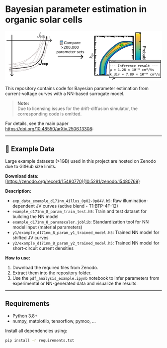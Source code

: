 # Bayesian parameter estimation in organic solar cells

![Graphical abstract](graphical%20abstract.png)

This repository contains code for Bayesian parameter estimation from current-voltage curves with a NN-based surrogate model.

> **Note:**  
> Due to licensing issues for the drift-diffusion simulator, the corresponding code is omitted.

For details, see the main paper  	
https://doi.org/10.48550/arXiv.2506.13308: 

---

## 📁 Example Data

Large example datasets (>1GB) used in this project are hosted on Zenodo due to GitHub size limits.

**Download data:**  
[https://zenodo.org/record/15480770](10.5281/zenodo.15480769)  

**Description:**
- `exp_data_example_d171nm_4illus_0p02-0p84V.h5`: Raw illumination-dependent JV curves (active blend - T1:BTP-4F-12)
- `example_d171nm_8_param_train_test.h5`: Train and test dataset for building the NN model
- `example_d171nm_8_paramscaler.joblib`: Standardization tool for NN model input (material parameters)
- `y1/example_d171nm_8_param_y1_trained_model.h5`: Trained NN model for shifted JV curves
- `y2/example_d171nm_8_param_y2_trained_model.h5`: Trained NN model for short-circuit current densities

**How to use:**
1. Download the required files from Zenodo.
2. Extract them into the repository folder.
3. Use the `pdf_analysis_example.ipynb` notebook to infer parameters from experimental or NN-generated data and visualize the results.


---

## Requirements

- Python 3.8+
- numpy, matplotlib, tensorflow, pymoo, ...

Install all dependencies using:
```bash
pip install -r requirements.txt
